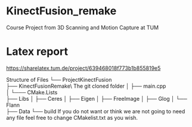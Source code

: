 # KinectFusion_remake
Course Project from 3D Scanning and Motion Capture at TUM
# Latex report
https://sharelatex.tum.de/project/639468018f773b1b855819e5

Structure of Files
└── ProjectKinectFusion\
   ├── KinectFusionRemake\ The git cloned folder
   │   ├── main.cpp\
   │   └─── CMake.Lists  
   ├── Libs 
   │   ├── Ceres
   │   ├── Eigen
   │   ├── FreeImage
   │   ├── Glog
   │   └── Flann  
   ├── Data
   └── build
If you do not want or think we are not going to need any file feel free to change CMakelist.txt as you wish.
